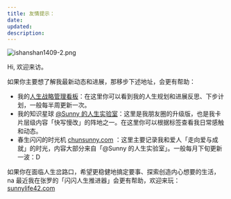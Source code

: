 ```yaml
---
title: 友情提示：
date:
updated:
description:
---
```





![ishanshan1409-2.png](https://cdn.sunnyhuang.net/share/ishanshan1409-2.png?x-oss-process=image/resize,w_400 ':size=100')





Hi, 欢迎来访。



如果你主要想了解我最新动态和进展，那移步下述地址，会更有帮助：

- 我的[人生战略管理看板](https://sunnylife.feishu.cn/wiki/wikcnEy7dsfx0hrcc7RJ123xceg?sheet=hzW9E9&create_from=create_doc_to_wiki)：在这里你可以看到我的人生规划和进展反思、下步计划，一般每半周更新一次。
- 我的知识星球 [@Sunny 的人生实验室](https://t.zsxq.com/Vrzji2B)：这里是我朋友圈的升级版，也是我卡片层级内容「快写慢改」的阵地之一。在这里你可以根据标签查看我日常感触和动态。
- 春生闪闪的时光机 [chunsunny.com](https://chunsunny.com/) ：这里主要记录我和爱人「走向爱与成就」的时光，内容大部分来自「@Sunny 的人生实验室」。一般每月下旬更新一波：D

如果你在面临人生岔路口，希望更稳健地搞定要事、探索创造内心想要的生活，na 最近我在张罗的「闪闪人生推进器」会更有帮助，欢迎来玩： [sunnylife42.com](https://sunnylife42.com)
